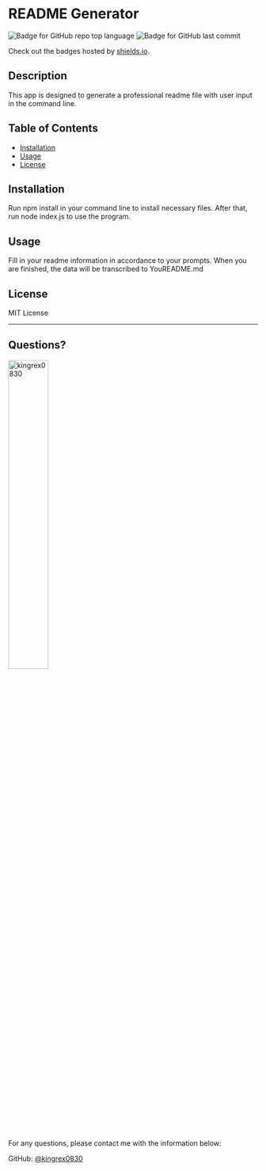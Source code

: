 # README Generator

  ![Badge for GitHub repo top language](https://img.shields.io/github/languages/top/kingrex0830/readme-generator?style=flat&logo=appveyor) ![Badge for GitHub last commit](https://img.shields.io/github/last-commit/kingrex0830/password-generator?style=flat&logo=appveyor)

  Check out the badges hosted by [shields.io](https://shields.io/).


  ## Description 

  This app is designed to generate a professional readme file with user input in the command line.

  ## Table of Contents
  * [Installation](#installation)
  * [Usage](#usage)
  * [License](#license)

  ## Installation

  Run npm install in your command line to install necessary files. After that, run node index.js to use the program.

  ## Usage 

  Fill in your readme information in accordance to your prompts. When you are finished, the data will be transcribed to YouREADME.md

  ## License

  MIT License
  
  ---

  ## Questions?

  <img src="https://avatars.githubusercontent.com/u/120323086?v=4" alt="kingrex0830" width="40%" />

  For any questions, please contact me with the information below:

  GitHub: [@kingrex0830](https://api.github.com/users/kingrex0830)
  